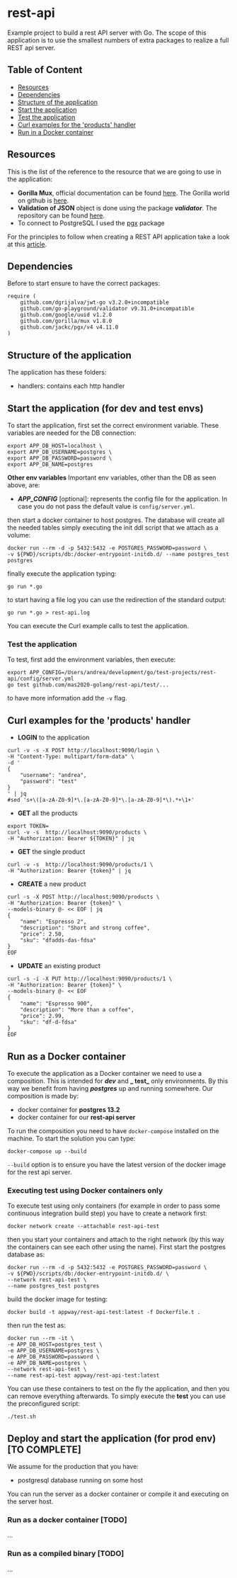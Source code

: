 # rest-api <!-- omit in toc -->

Example project to build a rest API server with Go. The scope of this application is to use the smallest numbers of
extra packages to realize a full REST api server.

## Table of Content <!-- omit in toc -->

- [Resources](#resources)
- [Dependencies](#dependencies)
- [Structure of the application](#structure-of-the-application)
- [Start the application](#start-the-application)
- [Test the application](#test-the-application)
- [Curl examples for the 'products' handler](#curl-examples-for-the-products-handler)
- [Run in a Docker container](#run-in-a-docker-container)

## Resources

This is the list of the reference to the resource that we are going to use in the application:

- **Gorilla Mux**, official documentation can be found [here](https://www.gorillatoolkit.org/). The Gorilla world on
  github is [here](https://github.com/gorilla).
- **Validation of JSON** object is done using the package ***validator***. The repository can be
  found [here](https://github.com/go-playground/validator).
- To connect to PostgreSQL I used the [pgx](https://pkg.go.dev/github.com/jackc/pgx) package

For the principles to follow when creating a REST API application take a look at
this [article](https://docs.microsoft.com/en-us/azure/architecture/best-practices/api-design).

## Dependencies

Before to start ensure to have the correct packages:

```shell
require (
	github.com/dgrijalva/jwt-go v3.2.0+incompatible
	github.com/go-playground/validator v9.31.0+incompatible
	github.com/google/uuid v1.2.0
	github.com/gorilla/mux v1.8.0
	github.com/jackc/pgx/v4 v4.11.0
)
```

## Structure of the application

The application has these folders:

- handlers: contains each http handler

## Start the application (for dev and test envs)

To start the application, first set the correct environment variable. These variables are needed for the DB connection:

```shell
export APP_DB_HOST=localhost \
export APP_DB_USERNAME=postgres \
export APP_DB_PASSWORD=password \
export APP_DB_NAME=postgres
```

**Other env variables**
Important env variables, other than the DB as seen above, are:

- ***APP_CONFIG*** [optional]: represents the config file for the application. In case you do not pass the default value
is `config/server.yml`.

then start a docker container to host postgres. The database will create all the needed tables simply executing the init
ddl script that we attach as a volume:

```shell
docker run --rm -d -p 5432:5432 -e POSTGRES_PASSWORD=password \
-v ${PWD}/scripts/db:/docker-entrypoint-initdb.d/ --name postgres_test postgres
```

finally execute the application typing:

```shell
go run *.go
```

to start having a file log you can use the redirection of the standard output:

```shell
go run *.go > rest-api.log
```

You can execute the Curl example calls to test the application.

### Test the application

To test, first add the environment variables, then execute:

```shell
export APP_CONFIG=/Users/andrea/development/go/test-projects/rest-api/config/server.yml
go test github.com/mas2020-golang/rest-api/test/...
```

to have more information add the `-v` flag.

## Curl examples for the 'products' handler

- **LOGIN** to the application

```shell
curl -v -s -X POST http://localhost:9090/login \
-H "Content-Type: multipart/form-data" \
-d '
{
    "username": "andrea",
    "password": "test"
} 
' | jq
#sed 's+\([a-zA-Z0-9]*\.[a-zA-Z0-9]*\.[a-zA-Z0-9]*\).*+\1+'
```

- **GET** all the products

```shell
export TOKEN=
curl -v -s  http://localhost:9090/products \
-H "Authorization: Bearer ${TOKEN}" | jq
```

- **GET** the single product

```shell
curl -v -s  http://localhost:9090/products/1 \
-H "Authorization: Bearer {token}" | jq
```

- **CREATE** a new product

```shell
curl -s -X POST http://localhost:9090/products \
-H "Authorization: Bearer {token}" \
--models-binary @- << EOF | jq
{
    "name": "Espresso 2",
    "description": "Short and strong coffee",
    "price": 2.50,
    "sku": "dfadds-das-fdsa"
}
EOF
```

- **UPDATE** an existing product

```shell
curl -s -i -X PUT http://localhost:9090/products/1 \
-H "Authorization: Bearer {token}" \
--models-binary @- << EOF
{
    "name": "Espresso 900",
    "description": "More than a coffee",
    "price": 2.99,
    "sku": "df-d-fdsa"
}
EOF
```

## Run as a Docker container

To execute the application as a Docker container we need to use a composition. This is intended for **_dev_** and **_
test_** only environments. By this way we benefit from having **_postgres_** up and running somewhere. Our composition
is made by:

- docker container for **postgres 13.2**
- docker container for our **rest-api server**

To run the composition you need to have `docker-compose` installed on the machine. To start the solution you can type:

```shell
docker-compose up --build
```

`--build` option is to ensure you have the latest version of the docker image for the rest api server.

### Executing test using Docker containers only

To execute test using only containers (for example in order to pass some continuous integration build step)
you have to create a network first:

```shell
docker network create --attachable rest-api-test
```

then you start your containers and attach to the right network (by this way the containers can see each other using the
name). First start the postgres database as:

```shell
docker run --rm -d -p 5432:5432 -e POSTGRES_PASSWORD=password \
-v ${PWD}/scripts/db:/docker-entrypoint-initdb.d/ \
--network rest-api-test \
--name postgres_test postgres
```

build the docker image for testing:

```shell
docker build -t appway/rest-api-test:latest -f Dockerfile.t .
```

then run the test as:

```shell
docker run --rm -it \
-e APP_DB_HOST=postgres_test \
-e APP_DB_USERNAME=postgres \
-e APP_DB_PASSWORD=password \
-e APP_DB_NAME=postgres \
--network rest-api-test \
--name rest-api-test appway/rest-api-test:latest
```

You can use these containers to test on the fly the application, and then you can remove everything afterwards. To
simply execute the **test** you can use the preconfigured script:

```shell
./test.sh
```

## Deploy and start the application (for prod env) [TO COMPLETE]

We assume for the production that you have:

- postgresql database running on some host

You can run the server as a docker container or compile it and executing on the server host.

### Run as a docker container [TODO]

...

### Run as a compiled binary [TODO]

...


